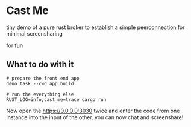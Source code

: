 # Cast Me

tiny demo of a pure rust broker to establish a simple peerconnection for minimal screensharing

for fun

## What to do with it

```
# prepare the front end app
deno task --cwd app build

# run the everything else
RUST_LOG=info,cast_me=trace cargo run
```

Now open the https://0.0.0.0:3030 twice and enter the code from one instance into the input of the other.
you can now chat and screenshare!
